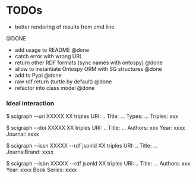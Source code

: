 # TODOs

- better rendering of results from cmd line

@DONE

- add usage to README @done
- catch error with wrong URL
- return other RDF formats (sync names with ontospy) @done
- allow to instantiate Ontospy ORM with SG structures @done
- add to Pypi @done
- raw rdf return (turtle by default) @done
- refactor into class model @done

### Ideal interaction

$ scigraph --uri XXXXX
XX triples
URI: ..
Title: ...
Types: ...
Triples: xxx

$ scigraph --doi XXXXX
XX triples
URI: ..
Title: ...
Authors: xxx
Year: xxxx
Journal: xxxx

$ scigraph --issn XXXXX --rdf jsonld
XX triples
URI: ..
Title: ...
JournalBrand: xxxx

$ scigraph --isbn XXXXX --rdf jsonld
XX triples
URI: ..
Title: ...
Authors: xxx
Year: xxxx
Book Series: xxxx
